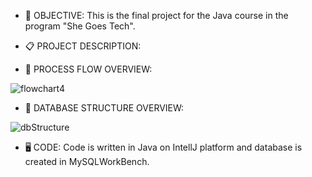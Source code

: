 - 🎯 OBJECTIVE:
This is the final project for the Java course in the program "She Goes Tech".

- 📋 PROJECT DESCRIPTION:


- 🔀 PROCESS FLOW OVERVIEW:

![flowchart4](https://user-images.githubusercontent.com/65186252/190729257-0956d308-3535-4ad9-b74b-f92dfd715a50.jpg)


- 📑 DATABASE STRUCTURE OVERVIEW:

![dbStructure](https://user-images.githubusercontent.com/65186252/190734895-41f06f79-078b-4770-b126-0825d61d0d81.jpg)

- 🖥️ CODE:
Code is written in Java on IntellJ platform and database is created in MySQLWorkBench.


